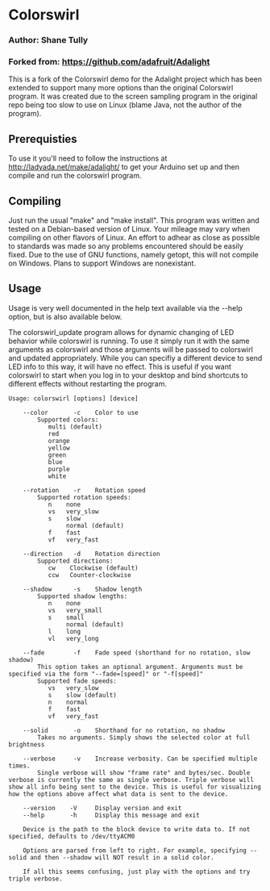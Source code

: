 # Colorswirl
### Author: Shane Tully
### Forked from: https://github.com/adafruit/Adalight

This is a fork of the Colorswirl demo for the Adalight project which has been extended to support many more options than the original Colorswirl program. It was created due to the screen sampling program in the original repo being too slow to use on Linux (blame Java, not the author of the program).

## Prerequisties

To use it you'll need to follow the instructions at http://ladyada.net/make/adalight/ to get your Arduino set up and then compile and run the colorswirl program.

## Compiling

Just run the usual "make" and "make install".
This program was written and tested on a Debian-based version of Linux. Your mileage may vary when compiling on other flavors of Linux. An effort to adhear as close as possible to standards was made so any problems encountered should be easily fixed.
Due to the use of GNU functions, namely getopt, this will not compile on Windows. Plans to support Windows are nonexistant.

## Usage

Usage is very well documented in the help text available via the --help option, but is also available below.

The colorswirl_update program allows for dynamic changing of LED behavior while colorswirl is running. To use it simply run it with the same arguments as colorswirl and those arguments will be passed to colorswirl and updated appropriately. While you can specifiy a different device to send LED info to this way, it will have no effect. This is useful if you want colorswirl to start when you log in to your desktop and bind shortcuts to different effects without restarting the program.


    Usage: colorswirl [options] [device]

        --color       -c    Color to use   
            Supported colors:
               multi (default)
               red
               orange
               yellow
               green
               blue
               purple
               white

        --rotation    -r    Rotation speed   
            Supported rotation speeds:
               n    none
               vs   very_slow
               s    slow
                    normal (default)
               f    fast
               vf   very_fast

        --direction   -d    Rotation direction   
            Supported directions:
               cw    Clockwise (default)
               ccw   Counter-clockwise

        --shadow      -s    Shadow length   
            Supported shadow lengths:
               n    none
               vs   very_small
               s    small
                    normal (default)
               l    long
               vl   very_long

        --fade        -f    Fade speed (shorthand for no rotation, slow shadow)   
            This option takes an optional argument. Arguments must be specified via the form "--fade=[speed]" or "-f[speed]"
            Supported fade speeds:
               vs   very_slow
               s    slow (default)
               n    normal
               f    fast
               vf   very_fast   

        --solid       -o    Shorthand for no rotation, no shadow   
            Takes no arguments. Simply shows the selected color at full brightness   

        --verbose     -v    Increase verbosity. Can be specified multiple times.   
            Single verbose will show "frame rate" and bytes/sec. Double verbose is currently the same as single verbose. Triple verbose will show all info being sent to the device. This is useful for visualizing how the options above affect what data is sent to the device.   

        --version    -V     Display version and exit   
        --help       -h     Display this message and exit   

        Device is the path to the block device to write data to. If not specified, defaults to /dev/ttyACM0

        Options are parsed from left to right. For example, specifying --solid and then --shadow will NOT result in a solid color.
        
        If all this seems confusing, just play with the options and try triple verbose.   